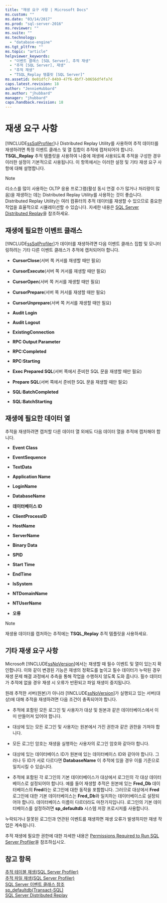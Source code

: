 ```yaml
---
title: "재생 요구 사항 | Microsoft Docs"
ms.custom: ""
ms.date: "03/14/2017"
ms.prod: "sql-server-2016"
ms.reviewer: ""
ms.suite: ""
ms.technology: 
  - "database-engine"
ms.tgt_pltfrm: ""
ms.topic: "article"
helpviewer_keywords: 
  - "이벤트 클래스 [SQL Server], 추적 재생"
  - "추적 [SQL Server], 재생"
  - "추적 재생"
  - "TSQL_Replay 템플릿 [SQL Server]"
ms.assetid: 0e01dfc7-84b9-47f6-8bf7-b0656df4fa7d
caps.latest.revision: 18
author: "JennieHubbard"
ms.author: "jhubbard"
manager: "jhubbard"
caps.handback.revision: 18
---
```

# 재생 요구 사항
  [!INCLUDE[ssSqlProfiler](../../includes/sssqlprofiler-md.md)]나 Distributed Replay Utility를 사용하여 추적 데이터를 재생하려면 특정 이벤트 클래스 및 열 집합이 추적에 캡처되어야 합니다. **TSQL_Replay** 추적 템플릿을 사용하여 나중에 재생에 사용되도록 추적을 구성한 경우 이러한 설정이 기본적으로 사용됩니다. 이 항목에서는 이러한 설정 및 기타 재생 요구 사항에 대해 설명합니다.  
  
> [!NOTE]  
>  리소스를 많이 사용하는 OLTP 응용 프로그램(활성 동시 연결 수가 많거나 처리량이 많음)을 재생하는 데는 Distributed Replay Utility를 사용하는 것이 좋습니다. Distributed Replay Utility는 여러 컴퓨터의 추적 데이터를 재생할 수 있으므로 중요한 작업을 효율적으로 시뮬레이션할 수 있습니다. 자세한 내용은 [SQL Server Distributed Replay](../../tools/distributed-replay/sql-server-distributed-replay.md)을 참조하세요.  
  
## 재생에 필요한 이벤트 클래스  
 [!INCLUDE[ssSqlProfiler](../../includes/sssqlprofiler-md.md)]가 데이터를 재생하려면 다음 이벤트 클래스 집합 및 모니터링하려는 기타 다른 이벤트 클래스가 추적에 캡처되어야 합니다.  
  
-   **CursorClose**(서버 쪽 커서를 재생할 때만 필요)  
  
-   **CursorExecute**(서버 쪽 커서를 재생할 때만 필요)  
  
-   **CursorOpen**(서버 쪽 커서를 재생할 때만 필요)  
  
-   **CursorPrepare**(서버 쪽 커서를 재생할 때만 필요)  
  
-   **CursorUnprepare**(서버 쪽 커서를 재생할 때만 필요)  
  
-   **Audit Login**  
  
-   **Audit Logout**  
  
-   **ExistingConnection**  
  
-   **RPC Output Parameter**  
  
-   **RPC:Completed**  
  
-   **RPC:Starting**  
  
-   **Exec Prepared SQL**(서버 쪽에서 준비한 SQL 문을 재생할 때만 필요)  
  
-   **Prepare SQL**(서버 쪽에서 준비한 SQL 문을 재생할 때만 필요)  
  
-   **SQL:BatchCompleted**  
  
-   **SQL:BatchStarting**  
  
## 재생에 필요한 데이터 열  
 추적을 재생하려면 캡처할 다른 데이터 열 외에도 다음 데이터 열을 추적에 캡처해야 합니다.  
  
-   **Event Class**  
  
-   **EventSequence**  
  
-   **TextData**  
  
-   **Application Name**  
  
-   **LoginName**  
  
-   **DatabaseName**  
  
-   **데이터베이스 ID**  
  
-   **ClientProcessID**  
  
-   **HostName**  
  
-   **ServerName**  
  
-   **Binary Data**  
  
-   **SPID**  
  
-   **Start Time**  
  
-   **EndTime**  
  
-   **IsSystem**  
  
-   **NTDomainName**  
  
-   **NTUserName**  
  
-   **오류**  
  
> [!NOTE]  
>  재생용 데이터를 캡처하는 추적에는 **TSQL_Replay** 추적 템플릿을 사용하세요.  
  
## 기타 재생 요구 사항  
 Microsoft [!INCLUDE[ssNoVersion](../../includes/ssnoversion-md.md)]에서는 재생할 때 필수 이벤트 및 열이 있는지 확인합니다. 이와 같이 변경된 기능은 재생의 정확도를 높이고 필수 데이터가 누락된 경우 재생 문제 해결 과정에서 추측을 통해 작업을 수행하지 않도록 도와 줍니다. 필수 데이터가 추적에 없을 경우 재생 시 오류가 반환되고 파일 재생이 중지됩니다.  
  
 원래 추적한 서버(원본)가 아니라 [!INCLUDE[ssNoVersion](../../includes/ssnoversion-md.md)]가 실행되고 있는 서버(대상)에 대해 추적을 재생하려면 다음 조건이 충족되어야 합니다.  
  
-   추적에 포함된 모든 로그인 및 사용자가 대상 및 원본과 같은 데이터베이스에서 이미 만들어져 있어야 합니다.  
  
-   대상에 있는 모든 로그인 및 사용자는 원본에서 가진 권한과 같은 권한을 가져야 합니다.  
  
-   모든 로그인 암호는 재생을 실행하는 사용자의 로그인 암호와 같아야 합니다.  
  
-   대상에 있는 데이터베이스 ID가 원본에 있는 데이터베이스 ID와 같아야 합니다. 그러나 두 ID가 서로 다르다면 **DatabaseName** 이 추적에 있을 경우 이를 기준으로 일치시킬 수 있습니다.  
  
-   추적에 포함된 각 로그인의 기본 데이터베이스가 대상에서 로그인의 각 대상 데이터베이스로 설정되어야 합니다. 예를 들어 재생할 추적은 원본에 있는 **Fred_Db** 데이터베이스의 **Fred**라는 로그인에 대한 동작을 포함합니다. 그러므로 대상에서 **Fred** 로그인에 대한 기본 데이터베이스는 **Fred_Db**와 일치하는 데이터베이스로 설정되어야 합니다. 데이터베이스 이름이 다르더라도 마찬가지입니다. 로그인의 기본 데이터베이스를 설정하려면 **sp_defaultdb** 시스템 저장 프로시저를 사용합니다.  
  
 누락되거나 잘못된 로그인과 연관된 이벤트를 재생하면 재생 오류가 발생하지만 재생 작업은 계속됩니다.  
  
 추적 재생에 필요한 권한에 대한 자세한 내용은 [Permissions Required to Run SQL Server Profiler](../../tools/sql-server-profiler/permissions-required-to-run-sql-server-profiler.md)을 참조하십시오.  
  
## 참고 항목  
 [추적 테이블 재생&#40;SQL Server Profiler&#41;](../../tools/sql-server-profiler/replay-a-trace-table-sql-server-profiler.md)   
 [추적 파일 재생&#40;SQL Server Profiler&#41;](../../tools/sql-server-profiler/replay-a-trace-file-sql-server-profiler.md)   
 [SQL Server 이벤트 클래스 참조](../../relational-databases/event-classes/sql-server-event-class-reference.md)   
 [sp_defaultdb&#40;Transact-SQL&#41;](../../relational-databases/system-stored-procedures/sp-defaultdb-transact-sql.md)   
 [SQL Server Distributed Replay](../../tools/distributed-replay/sql-server-distributed-replay.md)  
  
  